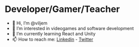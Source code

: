 <h1>Developer/Gamer/Teacher</h1>

- 👋 Hi, I’m @viljem
- 👀 I’m interested in videogames and software development
- 🌱 I’m currently learning React and Unity
- 📫 How to reach me:
<a href="https://www.linkedin.com/in/guillermoqui%C3%B1ones/">Linkedin</a> - 
<a href="https://twitter.com/viljemx">Twitter</a>

<!---
viljem/viljem is a ✨ special ✨ repository because its `README.md` (this file) appears on your GitHub profile.
You can click the Preview link to take a look at your changes.
--->
